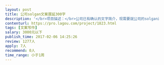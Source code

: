 ```yaml
---                
layout: post       
title: 公司solgan文案展延300字           
description: '</br>项目描述：</br>公司已有确认的文字简介，现需要就公司的solgan进行文案展延，300字左右即可。</br>业务涵盖电视IP制作、文化、旅游、教育、电商</br>'     
contenturl: https://pro.lagou.com/project/1823.html      
tags: [文案写作]            
salary: 3000元以下          
publish_time: 2017-02-06 14:25:26         
review: 1277人                   
apply: 7人                   
recommend: 0人                   
time_range: 小于1周              
---                 
```

